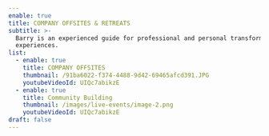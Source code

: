 ```yaml
---
enable: true
title: COMPANY OFFSITES & RETREATS
subtitle: >-
  Barry is an experienced guide for professional and personal transformative
  experiences. 
list:
  - enable: true
    title: COMPANY OFFSITES
    thumbnail: /91ba6022-f374-4488-9d42-69465afcd391.JPG
    youtubeVideoId: UIQc7abikzE
  - enable: true
    title: Community Building
    thumbnail: /images/live-events/image-2.png
    youtubeVideoId: UIQc7abikzE
draft: false
---
```

